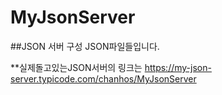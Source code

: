 # MyJsonServer
##JSON 서버 구성 JSON파일들입니다.



**실제돌고있는JSON서버의 링크는  <https://my-json-server.typicode.com/chanhos/MyJsonServer>
